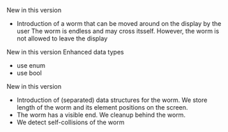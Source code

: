 New in this version

- Introduction of a worm that can be moved around on the display by the user
  The worm is endless and may cross itsself.
  However, the worm is not allowed to leave the display

New in this version
Enhanced data types
- use enum
- use bool

New in this version
- Introduction of (separated) data structures for the worm.
We store length of the worm and its element positions on the screen.
- The worm has a visible end. We cleanup behind the worm.
- We detect self-collisions of the worm
